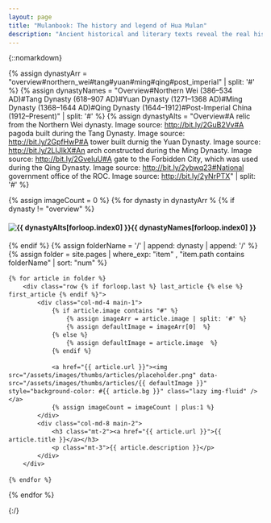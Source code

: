 ```yaml
---
layout: page
title: "Mulanbook: The history and legend of Hua Mulan"
description: "Ancient historical and literary texts reveal the real history behind the legend of Mulan and how it developed over the past 1,500 years."
---
```


{::nomarkdown}

{% assign dynastyArr = "overview#northern_wei#tang#yuan#ming#qing#post_imperial" | split: '#' %}
{% assign dynastyNames = "Overview#Northern Wei (386&ndash;534 AD)#Tang Dynasty (618&ndash;907 AD)#Yuan Dynasty (1271&ndash;1368 AD)#Ming Dynasty (1368&ndash;1644 AD)#Qing Dynasty (1644&ndash;1912)#Post-Imperial China (1912&ndash;Present)" | split: '#' %}
{% assign dynastyAlts = "Overview#A relic from the Northern Wei dynasty. Image source: http://bit.ly/2GuB2Vv#A pagoda built during the Tang Dynasty. Image source: http://bit.ly/2GpfHwP#A tower built durnig the Yuan Dynasty. Image source: http://bit.ly/2LIJlkX#An arch constructed during the Ming Dynasty. Image source: http://bit.ly/2GveIuU#A gate to the Forbidden City, which was used during the Qing Dynasty. Image source: http://bit.ly/2ybwq23#National government office of the ROC. Image source: http://bit.ly/2yNrPTX" | split: '#' %}


{% assign imageCount = 0 %}
{% for dynasty in dynastyArr %
	{% if dynasty != "overview" %}
		<h4 class="heading text-left mb-5"><img data-src="/assets/images/thumbs/dynasties/{{ dynasty }}.jpg" width="80" height="80" class="lazy" alt="{{ dynastyAlts[forloop.index0] }}" /><a name="{{ dynasty }}">{{ dynastyNames[forloop.index0] }}</a></h4>
	{% endif %}
	{% assign folderName = '/' | append: dynasty | append: '/' %}
	{% assign folder = site.pages | where_exp: "item" , "item.path contains folderName" | sort: "num" %}

	{% for article in folder %}
		<div class="row {% if forloop.last %} last_article {% else %} first_article {% endif %}">
			<div class="col-md-4 main-1">
				{% if article.image contains "#" %}
					{% assign imageArr = article.image | split: '#' %}
					{% assign defaultImage = imageArr[0]  %}
				{% else %}
					{% assign defaultImage = article.image  %}
				{% endif %}

				<a href="{{ article.url }}"><img src="/assets/images/thumbs/articles/placeholder.png" data-src="/assets/images/thumbs/articles/{{ defaultImage }}" style="background-color: #{{ article.bg }}" class="lazy img-fluid" /></a>
				{% assign imageCount = imageCount | plus:1 %}
			</div>
			<div class="col-md-8 main-2">
				<h3 class="mt-2"><a href="{{ article.url }}">{{ article.title }}</a></h3>
				<p class="mt-3">{{ article.description }}</p>
			</div>
		</div>
	
	{% endfor %}
{% endfor %}

<script type="text/javascript" src="https://cdn.jsdelivr.net/npm/vanilla-lazyload@12.0.0/dist/lazyload.min.js" onload="var lazyLoadInstance=new LazyLoad({elements_selector:'.lazy'});"></script>
{:/}

